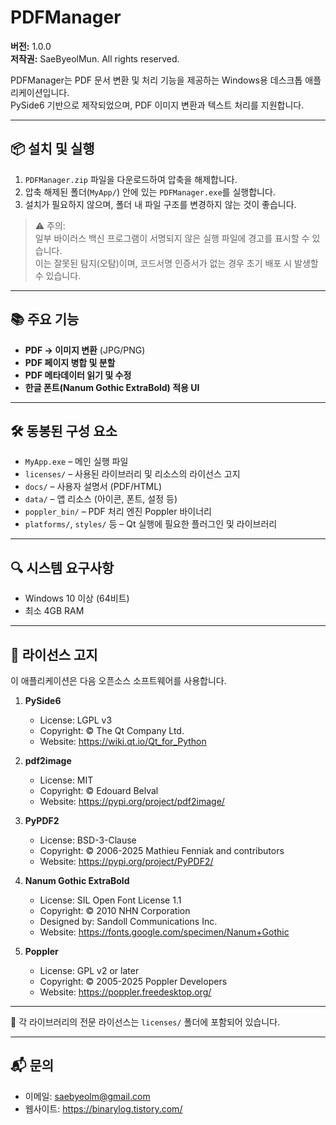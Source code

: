 # PDFManager

**버전:** 1.0.0  
**저작권:** SaeByeolMun. All rights reserved.

PDFManager는 PDF 문서 변환 및 처리 기능을 제공하는 Windows용 데스크톱 애플리케이션입니다.  
PySide6 기반으로 제작되었으며, PDF 이미지 변환과 텍스트 처리를 지원합니다.

---

## 📦 설치 및 실행

1. `PDFManager.zip` 파일을 다운로드하여 압축을 해제합니다.
2. 압축 해제된 폴더(`MyApp/`) 안에 있는 `PDFManager.exe`를 실행합니다.
3. 설치가 필요하지 않으며, 폴더 내 파일 구조를 변경하지 않는 것이 좋습니다.

> ⚠️ 주의:  
> 일부 바이러스 백신 프로그램이 서명되지 않은 실행 파일에 경고를 표시할 수 있습니다.  
> 이는 잘못된 탐지(오탐)이며, 코드서명 인증서가 없는 경우 초기 배포 시 발생할 수 있습니다.

---

## 📚 주요 기능

- **PDF → 이미지 변환** (JPG/PNG)  
- **PDF 페이지 병합 및 분할**  
- **PDF 메타데이터 읽기 및 수정**  
- **한글 폰트(Nanum Gothic ExtraBold) 적용 UI**  

---

## 🛠 동봉된 구성 요소

- `MyApp.exe` – 메인 실행 파일
- `licenses/` – 사용된 라이브러리 및 리소스의 라이선스 고지
- `docs/` – 사용자 설명서 (PDF/HTML)
- `data/` – 앱 리소스 (아이콘, 폰트, 설정 등)
- `poppler_bin/` – PDF 처리 엔진 Poppler 바이너리
- `platforms/`, `styles/` 등 – Qt 실행에 필요한 플러그인 및 라이브러리

---

## 🔍 시스템 요구사항

- Windows 10 이상 (64비트)
- 최소 4GB RAM

---

## 📖 라이선스 고지

이 애플리케이션은 다음 오픈소스 소프트웨어를 사용합니다.

1. **PySide6**
   - License: LGPL v3
   - Copyright: © The Qt Company Ltd.
   - Website: https://wiki.qt.io/Qt_for_Python

2. **pdf2image**
   - License: MIT
   - Copyright: © Edouard Belval
   - Website: https://pypi.org/project/pdf2image/

3. **PyPDF2**
   - License: BSD-3-Clause
   - Copyright: © 2006-2025 Mathieu Fenniak and contributors
   - Website: https://pypi.org/project/PyPDF2/

4. **Nanum Gothic ExtraBold**
   - License: SIL Open Font License 1.1
   - Copyright: © 2010 NHN Corporation
   - Designed by: Sandoll Communications Inc.
   - Website: https://fonts.google.com/specimen/Nanum+Gothic

5. **Poppler**
   - License: GPL v2 or later
   - Copyright: © 2005-2025 Poppler Developers
   - Website: https://poppler.freedesktop.org/

---

📌 각 라이브러리의 전문 라이선스는 `licenses/` 폴더에 포함되어 있습니다.

---

## 📬 문의

- 이메일: saebyeolm@gmail.com
- 웹사이트: https://binarylog.tistory.com/
